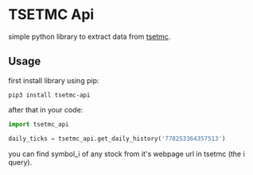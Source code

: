 # TSETMC Api

simple python library to extract data from [tsetmc](https://tsetmc.com).

## Usage

first install library using pip:

```shell script
pip3 install tsetmc-api
```

after that in your code:

```python
import tsetmc_api

daily_ticks = tsetmc_api.get_daily_history('778253364357513')
```

you can find symbol_i of any stock from it's webpage url in tsetmc (the i query).
